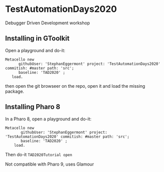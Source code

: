 # TestAutomationDays2020
 Debugger Driven Development workshop
 
 ## Installing in GToolkit
 Open a playground and do-it:
 
  ```
 Metacello new
    	githubUser: 'StephanEggermont' project: 'TestAutomationDays2020' commitish: #master path: 'src';
    	baseline: 'TAD2020' ;
     load.
```
then open the git browseer on the repo, open it and load the missing package.

 ## Installing Pharo 8
 In a Pharo 8, open a playground and do-it: 
 
 ```
 Metacello new
    	githubUser: 'StephanEggermont' project: 'TestAutomationDays2020' commitish: #master path: 'src';
    	baseline: 'TAD2020' ;
     load.
```

Then do-it ```TAD2020Tutorial open```

Not compatible with Pharo 9, uses Glamour
